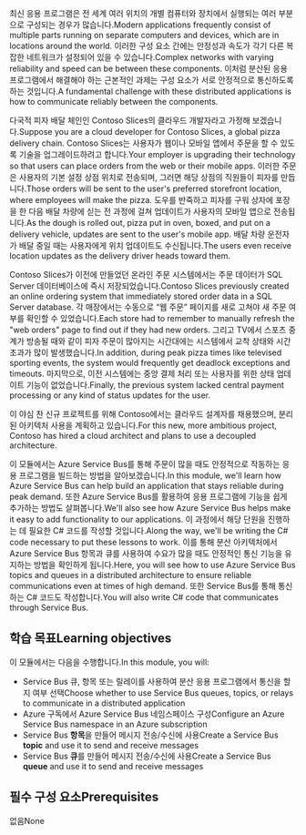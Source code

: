 <span data-ttu-id="f9235-101">최신 응용 프로그램은 전 세계 여러 위치의 개별 컴퓨터와 장치에서 실행되는 여러 부분으로 구성되는 경우가 많습니다.</span><span class="sxs-lookup"><span data-stu-id="f9235-101">Modern applications frequently consist of multiple parts running on separate computers and devices, which are in locations around the world.</span></span> <span data-ttu-id="f9235-102">이러한 구성 요소 간에는 안정성과 속도가 각기 다른 복잡한 네트워크가 설정되어 있을 수 있습니다.</span><span class="sxs-lookup"><span data-stu-id="f9235-102">Complex networks with varying reliability and speed can be between these components.</span></span> <span data-ttu-id="f9235-103">이처럼 분산된 응용 프로그램에서 해결해야 하는 근본적인 과제는 구성 요소가 서로 안정적으로 통신하도록 하는 것입니다.</span><span class="sxs-lookup"><span data-stu-id="f9235-103">A fundamental challenge with these distributed applications is how to communicate reliably between the components.</span></span>

<span data-ttu-id="f9235-104">다국적 피자 배달 체인인 Contoso Slices의 클라우드 개발자라고 가정해 보겠습니다.</span><span class="sxs-lookup"><span data-stu-id="f9235-104">Suppose you are a cloud developer for Contoso Slices, a global pizza delivery chain.</span></span> <span data-ttu-id="f9235-105">Contoso Slices는 사용자가 웹이나 모바일 앱에서 주문을 할 수 있도록 기술을 업그레이드하려고 합니다.</span><span class="sxs-lookup"><span data-stu-id="f9235-105">Your employer is upgrading their technology so that users can place orders from the web or their mobile apps.</span></span> <span data-ttu-id="f9235-106">이러한 주문은 사용자의 기본 설정 상점 위치로 전송되며, 그러면 해당 상점의 직원들이 피자를 만듭니다.</span><span class="sxs-lookup"><span data-stu-id="f9235-106">Those orders will be sent to the user's preferred storefront location, where employees will make the pizza.</span></span> <span data-ttu-id="f9235-107">도우를 반죽하고 피자를 구워 상자에 포장을 한 다음 배달 차량에 싣는 전 과정에 걸쳐 업데이트가 사용자의 모바일 앱으로 전송됩니다.</span><span class="sxs-lookup"><span data-stu-id="f9235-107">As the dough is rolled out, pizza put in oven, boxed, and put on a delivery vehicle, updates are sent to the user's mobile app.</span></span> <span data-ttu-id="f9235-108">배달 차량 운전자가 배달 중일 때는 사용자에게 위치 업데이트도 수신됩니다.</span><span class="sxs-lookup"><span data-stu-id="f9235-108">The users even receive location updates as the delivery driver heads toward them.</span></span>

<span data-ttu-id="f9235-109">Contoso Slices가 이전에 만들었던 온라인 주문 시스템에서는 주문 데이터가 SQL Server 데이터베이스에 즉시 저장되었습니다.</span><span class="sxs-lookup"><span data-stu-id="f9235-109">Contoso Slices previously created an online ordering system that immediately stored order data in a SQL Server database.</span></span> <span data-ttu-id="f9235-110">각 매장에서는 수동으로 “웹 주문” 페이지를 새로 고쳐야 새 주문 여부를 확인할 수 있었습니다.</span><span class="sxs-lookup"><span data-stu-id="f9235-110">Each store had to remember to manually refresh the "web orders" page to find out if they had new orders.</span></span> <span data-ttu-id="f9235-111">그리고 TV에서 스포츠 중계가 방송될 때와 같이 피자 주문이 많아지는 시간대에는 시스템에서 교착 상태와 시간 초과가 많이 발생했습니다.</span><span class="sxs-lookup"><span data-stu-id="f9235-111">In addition, during peak pizza times like televised sporting events, the system would frequently get deadlock exceptions and timeouts.</span></span> <span data-ttu-id="f9235-112">마지막으로, 이전 시스템에는 중앙 결제 처리 또는 사용자를 위한 상태 업데이트 기능이 없었습니다.</span><span class="sxs-lookup"><span data-stu-id="f9235-112">Finally, the previous system lacked central payment processing or any kind of status updates for the user.</span></span>

<span data-ttu-id="f9235-113">이 야심 찬 신규 프로젝트를 위해 Contoso에서는 클라우드 설계자를 채용했으며, 분리된 아키텍처 사용을 계획하고 있습니다.</span><span class="sxs-lookup"><span data-stu-id="f9235-113">For this new, more ambitious project, Contoso has hired a cloud architect and plans to use a decoupled architecture.</span></span>

<span data-ttu-id="f9235-114">이 모듈에서는 Azure Service Bus를 통해 주문이 많을 때도 안정적으로 작동하는 응용 프로그램을 빌드하는 방법을 알아보겠습니다.</span><span class="sxs-lookup"><span data-stu-id="f9235-114">In this module, we'll learn how Azure Service Bus can help build an application that stays reliable during peak demand.</span></span> <span data-ttu-id="f9235-115">또한 Azure Service Bus를 활용하여 응용 프로그램에 기능을 쉽게 추가하는 방법도 살펴봅니다.</span><span class="sxs-lookup"><span data-stu-id="f9235-115">We'll also see how Azure Service Bus helps make it easy to add functionality to our applications.</span></span> <span data-ttu-id="f9235-116">이 과정에서 해당 단원을 진행하는 데 필요한 C# 코드를 작성할 것입니다.</span><span class="sxs-lookup"><span data-stu-id="f9235-116">Along the way, we'll be writing the C# code necessary to put these lessons to work.</span></span> <span data-ttu-id="f9235-117">이를 통해 분산 아키텍처에서 Azure Service Bus 항목과 큐를 사용하여 수요가 많을 때도 안정적인 통신 기능을 유지하는 방법을 확인하게 됩니다.</span><span class="sxs-lookup"><span data-stu-id="f9235-117">Here, you will see how to use Azure Service Bus topics and queues in a distributed architecture to ensure reliable communications even at times of high demand.</span></span> <span data-ttu-id="f9235-118">또한 Service Bus를 통해 통신하는 C# 코드도 작성합니다.</span><span class="sxs-lookup"><span data-stu-id="f9235-118">You will also write C# code that communicates through Service Bus.</span></span>

## <a name="learning-objectives"></a><span data-ttu-id="f9235-119">학습 목표</span><span class="sxs-lookup"><span data-stu-id="f9235-119">Learning objectives</span></span>

<span data-ttu-id="f9235-120">이 모듈에서는 다음을 수행합니다.</span><span class="sxs-lookup"><span data-stu-id="f9235-120">In this module, you will:</span></span>

- <span data-ttu-id="f9235-121">Service Bus 큐, 항목 또는 릴레이를 사용하여 분산 응용 프로그램에서 통신을 할지 여부 선택</span><span class="sxs-lookup"><span data-stu-id="f9235-121">Choose whether to use Service Bus queues, topics, or relays to communicate in a distributed application</span></span>
- <span data-ttu-id="f9235-122">Azure 구독에서 Azure Service Bus 네임스페이스 구성</span><span class="sxs-lookup"><span data-stu-id="f9235-122">Configure an Azure Service Bus namespace in an Azure subscription</span></span>
- <span data-ttu-id="f9235-123">Service Bus **항목**을 만들어 메시지 전송/수신에 사용</span><span class="sxs-lookup"><span data-stu-id="f9235-123">Create a Service Bus **topic** and use it to send and receive messages</span></span>
- <span data-ttu-id="f9235-124">Service Bus **큐**를 만들어 메시지 전송/수신에 사용</span><span class="sxs-lookup"><span data-stu-id="f9235-124">Create a Service Bus **queue** and use it to send and receive messages</span></span>

## <a name="prerequisites"></a><span data-ttu-id="f9235-125">필수 구성 요소</span><span class="sxs-lookup"><span data-stu-id="f9235-125">Prerequisites</span></span>

<span data-ttu-id="f9235-126">없음</span><span class="sxs-lookup"><span data-stu-id="f9235-126">None</span></span>